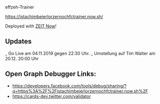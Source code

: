 effzeh-Trainer

https://istachimbeierlorzernochfctrainer.now.sh/

Deployed with [ZEIT Now](https://zeit.co/docs)!

## Updates
_ Go Live am 04.11.2019 gegen 22:30 Uhr.
_ Umstellung auf Tim Walter am 20.12. 20:00 Uhr


## Open Graph Debugger Links:
* https://developers.facebook.com/tools/debug/sharing/?q=https%3A%2F%2Fistachimbeierlorzernochfctrainer.now.sh%2F
* https://cards-dev.twitter.com/validator
